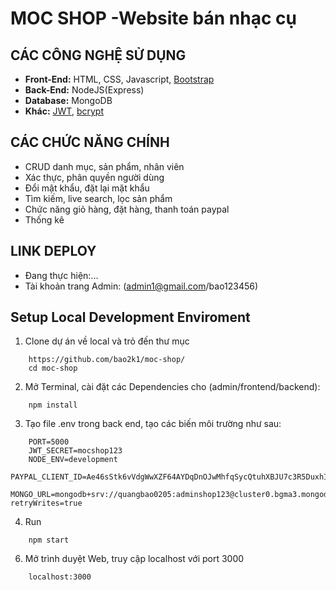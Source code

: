 # MOC SHOP -Website bán nhạc cụ
## CÁC CÔNG NGHỆ SỬ DỤNG

- **Front-End:** HTML, CSS, Javascript, [Bootstrap](https://getbootstrap.com/)
- **Back-End:** NodeJS(Express)
- **Database:** MongoDB
- **Khác:** [JWT](https://jwt.io/), [bcrypt](https://www.npmjs.com/package/bcrypt)
## CÁC CHỨC NĂNG CHÍNH

- CRUD danh mục, sản phẩm, nhân viên
- Xác thực, phân quyền người dùng
- Đổi mật khẩu, đặt lại mặt khẩu
- Tìm kiếm, live search, lọc sản phẩm
- Chức năng giỏ hàng, đặt hàng, thanh toán paypal
- Thống kê

## LINK DEPLOY
- Đang thực hiện:...
- Tài khoản trang Admin: (admin1@gmail.com/bao123456)

## Setup Local Development Enviroment

1. Clone dự án về local và trỏ đến thư mục

```
    https://github.com/bao2k1/moc-shop/
    cd moc-shop
```

2. Mở Terminal, cài đặt các Dependencies cho (admin/frontend/backend):

```
    npm install
```

3. Tạo file .env trong back end, tạo các biến môi trường như sau:
   
```
    PORT=5000
    JWT_SECRET=mocshop123
    NODE_ENV=development
    PAYPAL_CLIENT_ID=Ae46sStk6vVdgWwXZF64AYDqDnOJwMhfqSycQtuhXBJU7c3R5DuxhIVcKh_1Qi6r48S8jbwIJWX7Dq_j
    MONGO_URL=mongodb+srv://quangbao0205:adminshop123@cluster0.bgma3.mongodb.net/mocshopDataBase?retryWrites=true
```

4. Run

```
    npm start
```

6. Mở trình duyệt Web, truy cập localhost với port 3000

```
    localhost:3000
```
